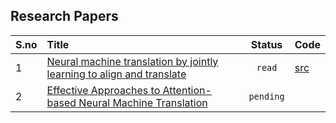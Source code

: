 ## Research Papers


S.no| Title | Status | Code |
| :-------- | :------- | :--------------------------------: | ----         
|1 | [Neural machine translation by jointly learning to align and translate](https://arxiv.org/pdf/1409.0473.pdf) |`read` | [src](https://github.com/sindhu213/Research-Papers/blob/master/src/NMT_with_attention.ipynb)
|2 | [Effective Approaches to Attention-based Neural Machine Translation](https://arxiv.org/pdf/1508.04025.pdf)|`pending`|

 
